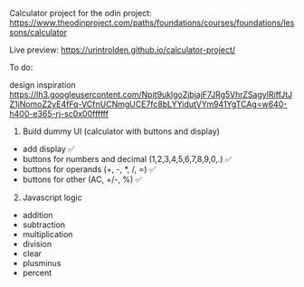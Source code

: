 Calculator project for the odin project: https://www.theodinproject.com/paths/foundations/courses/foundations/lessons/calculator

Live preview: https://urintrolden.github.io/calculator-project/

To do:

design inspiration https://lh3.googleusercontent.com/Npit9uklgoZjbjajF7JRg5VhrZSagylRiffJtJZ1jNomoZ2yE4fFq-VCfnUCNmgUCE7fc8bLYYidutVYm941YgTCAg=w640-h400-e365-rj-sc0x00ffffff

1. Build dummy UI (calculator with buttons and display)

- add display ✅
- buttons for numbers and decimal (1,2,3,4,5,6,7,8,9,0,.) ✅
- buttons for operands (+, -, \*, /, =) ✅
- buttons for other (AC, +/-, %) ✅

2. Javascript logic

- addition
- subtraction
- multiplication
- division
- clear
- plusminus
- percent
